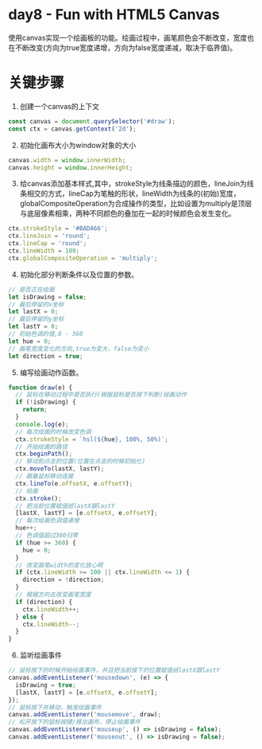 # day8 - Fun with HTML5 Canvas

使用canvas实现一个绘画板的功能。绘画过程中，画笔颜色会不断改变，宽度也在不断改变(方向为true宽度递增，方向为false宽度递减，取决于临界值)。

# 关键步骤

1. 创建一个canvas的上下文
```javascript
const canvas = document.querySelector('#draw');
const ctx = canvas.getContext('2d');
```

2. 初始化画布大小为window对象的大小
```javascript
canvas.width = window.innerWidth;
canvas.height = window.innerHeight;
```

3. 给canvas添加基本样式,其中，strokeStyle为线条描边的颜色，lineJoin为线条相交的方式，lineCap为笔触的形状，lineWidth为线条的(初始)宽度，globalCompositeOperation为合成操作的类型，比如设置为multiply是顶层与底层像素相乘，两种不同颜色的叠加在一起的时候颜色会发生变化。
```javascript
ctx.strokeStyle = '#BADA66';
ctx.lineJoin = 'round';
ctx.lineCap = 'round';
ctx.lineWidth = 100;
ctx.globalCompositeOperation = 'multiply';
```

4. 初始化部分判断条件以及位置的参数。
```javascript
// 是否正在绘画
let isDrawing = false;
// 最后停留的x坐标
let lastX = 0;
// 最后停留的y坐标
let lastY = 0;
// 初始色调的值,0 - 360
let hue = 0;
// 画笔宽度变化的方向,true为变大，false为变小
let direction = true;
```

5. 编写绘画动作函数。
```javascript
function draw(e) {
  // 鼠标在移动过程中是否执行(根据鼠标是否按下判断)绘画动作
  if (!isDrawing) {
    return;
  }
  console.log(e);
  // 每次绘画的时候改变色调
  ctx.strokeStyle = `hsl(${hue}, 100%, 50%)`;
  // 开始绘画的路径
  ctx.beginPath();
  // 移动到点击的位置(位置在点击的时候初始化)
  ctx.moveTo(lastX, lastY);
  // 跟着鼠标移动连接
  ctx.lineTo(e.offsetX, e.offsetY);
  // 绘画
  ctx.stroke();
  // 把当前位置赋值给lastX跟lastY
  [lastX, lastY] = [e.offsetX, e.offsetY];
  // 每次绘画色调值递增
  hue++;
  // 色调值超过360归零
  if (hue >= 360) {
    hue = 0;
  }
  // 改变画笔width的变化放心啊
  if (ctx.lineWidth >= 100 || ctx.lineWidth <= 1) {
    direction = !direction;
  }
  // 根据方向去改变画笔宽度
  if (direction) {
    ctx.lineWidth++;
  } else {
    ctx.lineWidth--;
  }
}
```

6. 监听绘画事件
```javascript
// 鼠标按下的时候开始绘画事件，并且把当前按下的位置赋值给lastX跟lastY
canvas.addEventListener('mousedown', (e) => {
  isDrawing = true;
  [lastX, lastY] = [e.offsetX, e.offsetY];
});
// 鼠标按下并移动，触发绘画事件
canvas.addEventListener('mousemove', draw);
// 松开按下的鼠标按键/移出画布，停止绘画事件
canvas.addEventListener('mouseup', () => isDrawing = false);
canvas.addEventListener('mouseout', () => isDrawing = false);
```